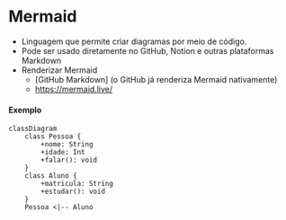 # Mermaid

- Linguagem que permite criar diagramas por meio de código.
- Pode ser usado diretamente no GitHub, Notion e outras plataformas Markdown
- Renderizar Mermaid
    - [GitHub Markdown] (o GitHub já renderiza Mermaid nativamente)
    - https://mermaid.live/

#### Exemplo

~~~mermaid
classDiagram
    class Pessoa {
        +nome: String
        +idade: Int
        +falar(): void
    }
    class Aluno {
        +matricula: String
        +estudar(): void
    }
    Pessoa <|-- Aluno
~~~